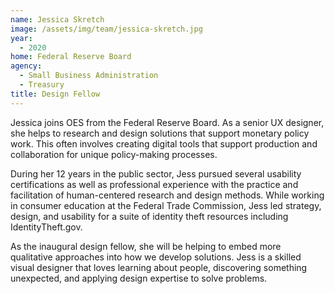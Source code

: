 ```yaml
---
name: Jessica Skretch
image: /assets/img/team/jessica-skretch.jpg
year:
  - 2020
home: Federal Reserve Board
agency:
  - Small Business Administration
  - Treasury
title: Design Fellow
---
```

Jessica joins OES from the Federal Reserve Board. As a senior UX designer, she helps to research and design solutions that support monetary policy work. This often involves creating digital tools that support production and collaboration for unique policy-making processes.

During her 12 years in the public sector, Jess pursued several usability certifications as well as professional experience with the practice and facilitation of human-centered research and design methods. While working in consumer education at the Federal Trade Commission, Jess led strategy, design, and usability for a suite of identity theft resources including IdentityTheft.gov.

As the inaugural design fellow, she will be helping to embed more qualitative approaches into how we develop solutions. Jess is a skilled visual designer that loves learning about people, discovering something unexpected, and applying design expertise to solve problems.

